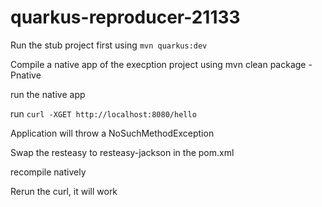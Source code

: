 # quarkus-reproducer-21133

Run the stub project first using `mvn quarkus:dev`

Compile a native app of the execption project using mvn clean package -Pnative

run the native app

run `curl -XGET http://localhost:8080/hello`

Application will throw a NoSuchMethodException

Swap the resteasy to resteasy-jackson in the pom.xml

recompile natively

Rerun the curl, it will work